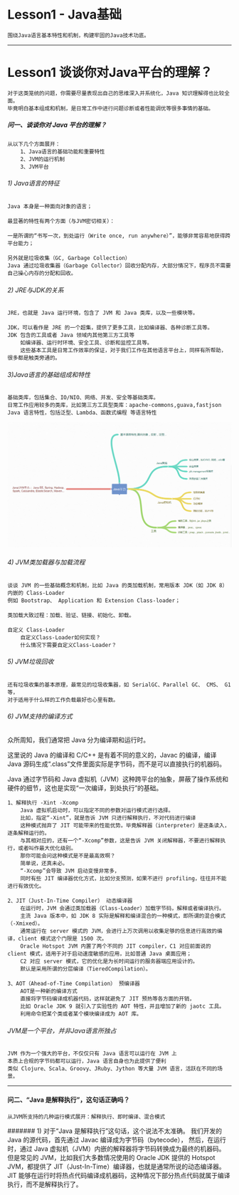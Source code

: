 # Lesson1 - Java基础
	围绕Java语言基本特性和机制，构建牢固的Java技术功底。

---

# Lesson1 谈谈你对Java平台的理解？
	对于这类笼统的问题，你需要尽量表现出自己的思维深入并系统化，Java 知识理解得也比较全面。
	毕竟明白基本组成和机制，是日常工作中进行问题诊断或者性能调优等很多事情的基础。

##### 问一、谈谈你对 Java 平台的理解？
	从以下几个方面展开：
		1、Java语言的基础功能和重要特性
		2、JVM的运行机制
		3、JVM平台

###### 1) Java语言的特征
	Java 本身是一种面向对象的语言；

	最显著的特性有两个方面（与JVM密切相关）：
	
	一是所谓的“书写一次，到处运行（Write once, run anywhere）”，能够非常容易地获得跨平台能力；
	
	另外就是垃圾收集（GC, Garbage Collection）
	Java 通过垃圾收集器（Garbage Collector）回收分配内存，大部分情况下，程序员不需要自己操心内存的分配和回收。

###### 2) JRE与JDK的关系
	JRE，也就是 Java 运行环境，包含了 JVM 和 Java 类库，以及一些模块等。
	
	JDK，可以看作是 JRE 的一个超集，提供了更多工具，比如编译器、各种诊断工具等。
	JDK 包含的工具或者 Java 领域内其他第三方工具等
		如编译器、运行时环境、安全工具、诊断和监控工具等。
		这些基本工具是日常工作效率的保证，对于我们工作在其他语言平台上，同样有所帮助，很多都是触类旁通的。


###### 3)Java语言的基础组成和特性
	基础类库，包括集合、IO/NIO、网络、并发、安全等基础类库。
	日常工作应用较多的类库，比如第三方工具型类库：apache-commons,guava,fastjson
	Java 语言特性，包括泛型、Lambda、函数式编程 等语言特性
![](img/java-platform.png)

###### 4) JVM类加载器与加载流程
	谈谈 JVM 的一些基础概念和机制，比如 Java 的类加载机制，常用版本 JDK（如 JDK 8）内嵌的 Class-Loader
	例如 Bootstrap、 Application 和 Extension Class-loader；
	
	类加载大致过程：加载、验证、链接、初始化、卸载。
	
	自定义 Class-Loader
		自定义Class-Loader如何实现？
		什么情况下需要自定义Class-Loader？

###### 5) JVM垃圾回收
	还有垃圾收集的基本原理，最常见的垃圾收集器，如 SerialGC、Parallel GC、 CMS、 G1 等，
	对于适用于什么样的工作负载最好也心里有数。
	
###### 6) JVM支持的编译方式
众所周知，我们通常把 Java 分为编译期和运行时。

这里说的 Java 的编译和 C/C++ 是有着不同的意义的，Javac 的编译，编译 Java 源码生成“.class”文件里面实际是字节码，而不是可以直接执行的机器码。

Java 通过字节码和 Java 虚拟机（JVM）这种跨平台的抽象，屏蔽了操作系统和硬件的细节，这也是实现“一次编译，到处执行”的基础。	

	1、解释执行 -Xint -Xcomp
		Java 虚拟机启动时，可以指定不同的参数对运行模式进行选择。 
		比如，指定“-Xint”，就是告诉 JVM 只进行解释执行，不对代码进行编译
		这种模式抛弃了 JIT 可能带来的性能优势。毕竟解释器（interpreter）是逐条读入，逐条解释运行的。
		与其相对应的，还有一个“-Xcomp”参数，这是告诉 JVM 关闭解释器，不要进行解释执行，或者叫作最大优化级别。
		那你可能会问这种模式是不是最高效啊？
		简单说，还真未必。
		“-Xcomp”会导致 JVM 启动变慢非常多，
		同时有些 JIT 编译器优化方式，比如分支预测，如果不进行 profiling，往往并不能进行有效优化。

	2、JIT（Just-In-Time Compiler） 动态编译器
		在运行时，JVM 会通过类加载器（Class-Loader）加载字节码，解释或者编译执行。
		主流 Java 版本中，如 JDK 8 实际是解释和编译混合的一种模式，即所谓的混合模式（-Xmixed）。
		通常运行在 server 模式的 JVM，会进行上万次调用以收集足够的信息进行高效的编译，client 模式这个门限是 1500 次。
		Oracle Hotspot JVM 内置了两个不同的 JIT compiler，C1 对应前面说的 client 模式，适用于对于启动速度敏感的应用，比如普通 Java 桌面应用；
		C2 对应 server 模式，它的优化是为长时间运行的服务器端应用设计的。
		默认是采用所谓的分层编译（TieredCompilation）。

	3、AOT（Ahead-of-Time Compilation） 预编译器
		AOT是一种新的编译方式
		直接将字节码编译成机器代码，这样就避免了 JIT 预热等各方面的开销，
		比如 Oracle JDK 9 就引入了实验性的 AOT 特性，并且增加了新的 jaotc 工具。
		利用命令把某个类或者某个模块编译成为 AOT 库。

###### JVM是一个平台，并非Java语言所独占
	JVM 作为一个强大的平台，不仅仅只有 Java 语言可以运行在 JVM 上
	本质上合规的字节码都可以运行，Java 语言自身也为此提供了便利
	类似 Clojure、Scala、Groovy、JRuby、Jython 等大量 JVM 语言，活跃在不同的场景。


---
#### 问二、“Java 是解释执行”，这句话正确吗？
	从JVM所支持的几种运行模式展开：解释执行、即时编译、混合模式

####### 1) 对于“Java 是解释执行”这句话，这个说法不太准确。
	我们开发的 Java 的源代码，首先通过 Javac 编译成为字节码（bytecode），
	然后，在运行时，通过 Java 虚拟机（JVM）内嵌的解释器将字节码转换成为最终的机器码。
	但是常见的 JVM，比如我们大多数情况使用的 Oracle JDK 提供的 Hotspot JVM，都提供了 JIT（Just-In-Time）编译器，也就是通常所说的动态编译器。
	JIT 能够在运行时将热点代码编译成机器码，这种情况下部分热点代码就属于编译执行，而不是解释执行了。
